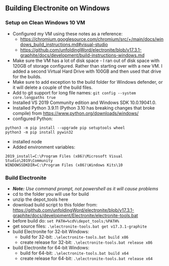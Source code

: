 ## Building Electronite on Windows
### Setup on Clean Windows 10 VM
- Configured my VM using these notes as a reference:
  - https://chromium.googlesource.com/chromium/src/+/main/docs/windows_build_instructions.md#visual-studio
  - https://github.com/unfoldingWord/electronite/blob/v17.3.1-graphite/docs/development/build-instructions-windows.md
- Make sure the VM has a lot of disk space - I ran out of disk space with 120GB of storage configured.  Rather than starting over with a new VM.  I added a second Virtual Hard Drive with 100GB and then used that drive for the builds.
- Make sure to add exception to the build folder for Windows defender, or it will delete a couple of the build files.
- Add to git support for long file names: `git config --system core.longpaths true`
- Installed VS 2019 Community edition and Windows SDK 10.0.19041.0.
- Installed Python 3.9.11 (Python 3.10 has breaking changes that broke compile) from https://www.python.org/downloads/windows/
- configured Python:
```
python3 -m pip install --upgrade pip setuptools wheel
python3 -m pip install pywin32
```
- installed node
- Added environment variables:
```
2019_install=C:\Program Files (x86)\Microsoft Visual Studio\2019\Community
WINDOWSSDKDIR=C:\Program Files (x86)\Windows Kits\10
```

### Build Electronite
- _**Note:** Use command prompt, not powershell as it will cause problems_
- cd to the folder you will use for build
- unzip the depot_tools here
- download build script to this folder from: https://github.com/unfoldingWord/electronite/blob/v17.3.1-graphite/docs/development/Electronite/electronite-tools.bat
- before build do: `set PATH=%cd%\depot_tools;%PATH%`
- get source files: `.\electronite-tools.bat get v17.3.1-graphite`
- build Electronite for 32-bit Windows:
  - build for 32-bit: `.\electronite-tools.bat build x86`
  - create release for 32-bit: `.\electronite-tools.bat release x86`
- build Electronite for 64-bit Windows:
  - build for 64-bit: `.\electronite-tools.bat build x64`
  - create release for 64-bit: `.\electronite-tools.bat release x64`

